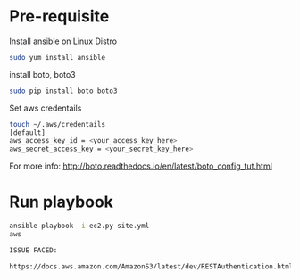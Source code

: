 # Pre-requisite

Install ansible on Linux Distro

```bash
sudo yum install ansible
```

install boto, boto3

```bash
sudo pip install boto boto3
```
Set aws credentails

```bash
touch ~/.aws/credentails
[default]
aws_access_key_id = <your_access_key_here>
aws_secret_access_key = <your_secret_key_here>

```
For more info: http://boto.readthedocs.io/en/latest/boto_config_tut.html


# Run playbook

```bash
ansible-playbook -i ec2.py site.yml
aws

ISSUE FACED:

https://docs.aws.amazon.com/AmazonS3/latest/dev/RESTAuthentication.html#RESTAuthenticationTimeStamp

